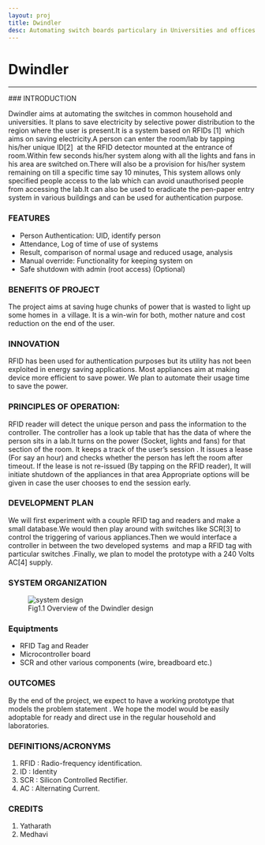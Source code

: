 ```yaml
---
layout: proj
title: Dwindler
desc: Automating switch boards particulary in Universities and offices for optimizing power usage.
---
```


# Dwindler

<hr>
### INTRODUCTION

Dwindler aims at automating the switches in common household and universities. It plans to save electricity by selective power distribution to the region where the user is present.It is a system based on RFIDs [1]  which aims on saving electricity.A person can enter the room/lab by tapping his/her unique ID[2]  at the RFID detector mounted at the entrance of room.Within few seconds his/her system along with all the lights and fans in his area are switched on.There will also be a provision for his/her system remaining on till a specific time say 10 minutes, This system allows only specified people access to the lab which can avoid unauthorised people from accessing the lab.It can also be used to eradicate the pen-paper entry system in various buildings and can be used for authentication purpose.

### FEATURES
* Person Authentication: UID, identify person
* Attendance, Log of time of use of systems
* Result, comparison of normal usage and reduced usage, analysis
* Manual override: Functionality for keeping system on
* Safe shutdown with admin (root access) (Optional)

### BENEFITS OF PROJECT

The project aims at saving huge chunks of power that is wasted to light up some homes in  a village. It is a win-win for both, mother nature and cost reduction on the end of the user.

### INNOVATION

RFID has been used for authentication purposes but its utility has not been exploited in energy saving applications. Most appliances aim at making device more efficient to save power. We plan to automate their usage time to save the power.

### PRINCIPLES OF OPERATION:

RFID reader will detect the unique person and pass the information to the controller. The controller has a look up table that has the data of where the person sits in a lab.It turns on the power (Socket, lights and fans) for that section of the room. It keeps a track of the user’s session . It issues a lease (For say an hour) and checks whether the person has left the room after timeout. If the lease is not re-issued (By tapping on the RFID reader), It will initiate shutdown of the appliances in that area Appropriate options will be given in case the user chooses to end the session early.

### DEVELOPMENT PLAN

We will first experiment with a couple RFID tag and readers and make a small database.We would then play around with switches like SCR[3] to control the triggering of various appliances.Then we would interface a controller in between the two developed systems  and map a RFID tag with particular switches .Finally, we plan to model the prototype with a 240 Volts AC[4] supply.

### SYSTEM ORGANIZATION

<figure>
<div class="large">
  <img  src="{{ site.url }}/assets/images/projects/paper/system-design/dwindler.png" alt="system design">
  <figcaption>Fig1.1 Overview of the Dwindler design</figcaption>
</div>
</figure>

### Equiptments

*   RFID Tag and Reader
*   Microcontroller board
*   SCR and other various components (wire, breadboard etc.)

### OUTCOMES

By the end of the project, we expect to have a working prototype that models the problem statement . We hope the model would be easily adoptable for ready and direct use in the regular household and laboratories.

### DEFINITIONS/ACRONYMS

1. RFID : Radio-frequency identification.
2. ID : Identity
3. SCR : Silicon Controlled Rectifier.
4. AC : Alternating Current.

### CREDITS
1. Yatharath
2. Medhavi